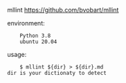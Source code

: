mllint https://github.com/bvobart/mllint

environment:

		Python 3.8
		ubuntu 20.04
 
usage:

		$ mllint ${dir} > ${dir}.md
	dir is your dictionaty to detect
